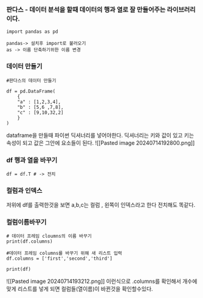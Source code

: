 
### 판다스 - 데이터 분석을 할때 데이터의 행과 열로 잘 만들어주는 라이브러리이다.


```
import pandas as pd

pandas-> 설치후 import로 불러오기
as -> 이름 단축하기위한 이름 변경
```

### 데이터 만들기 
```
#판다스의 데이터 만들기

df = pd.DataFrame(
	{
	"a" : [1,2,3,4],
	"b" : [5,6 ,7,8],
	"c" : [9,10,32,2]
	}
)
```
dataframe을 만들때 파이썬 딕셔너리를 넣어야한다.
딕셔너리는 키와 값이 있고 키는 속성이 되고 값은 그안에 요소들이 된다.
![[Pasted image 20240714192800.png]]

### df 행과 열을 바꾸기 
```
df = df.T # -> 전치
```


### 컬럼과 인덱스 
저위에 df를 출력한것을 보면 a,b,c는 컬럼 , 왼쪽이 인덱스라고 한다
전치해도 똑같다.


### 컬럼이름바꾸기

```
# 데이터 프레임 cloumns의 이름 바꾸기
print(df.columns)

#데이터 프레임 columns를 바꾸기 위해 새 리스트 입력
df.columns = ['first','second','third']

print(df)
```
![[Pasted image 20240714193212.png]]
이런식으로 .columns를 확인해서 개수에 맞게 리스트를 넣게 되면 컬럼들(열이름)이 바뀐것을 확인할수있다.